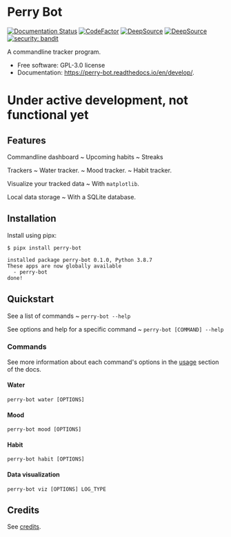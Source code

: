 # Perry Bot

[![Documentation Status](https://readthedocs.org/projects/perry-bot/badge/?version=develop)](https://perry-bot.readthedocs.io/en/develop/?badge=develop)
[![CodeFactor](https://www.codefactor.io/repository/github/shunnkou/perry-bot/badge)](https://www.codefactor.io/repository/github/shunnkou/perry-bot)
[![DeepSource](https://deepsource.io/gh/shunnkou/perry-bot.svg/?label=active+issues)](https://deepsource.io/gh/shunnkou/perry-bot/?ref=repository-badge)
[![DeepSource](https://deepsource.io/gh/shunnkou/perry-bot.svg/?label=resolved+issues)](https://deepsource.io/gh/shunnkou/perry-bot/?ref=repository-badge)
[![security: bandit](https://img.shields.io/badge/security-bandit-yellow.svg)](https://github.com/PyCQA/bandit)

A commandline tracker program.

- Free software: GPL-3.0 license
- Documentation: https://perry-bot.readthedocs.io/en/develop/.

# Under active development, not functional yet

## Features

Commandline dashboard
~ Upcoming habits
~ Streaks

Trackers
~ Water tracker.
~ Mood tracker.
~ Habit tracker.

Visualize your tracked data
~ With `matplotlib`.

Local data storage
~ With a SQLite database.

## Installation

Install using pipx:

```console
$ pipx install perry-bot

installed package perry-bot 0.1.0, Python 3.8.7
These apps are now globally available
  - perry-bot
done!
```

## Quickstart

See a list of commands
~ `perry-bot --help`

See options and help for a specific command
~ `perry-bot [COMMAND] --help`

### Commands

See more information about each command's options in the
[usage](docs/usage.md#Usage) section
of the docs.

#### Water

```
perry-bot water [OPTIONS]
```

#### Mood

```
perry-bot mood [OPTIONS]
```

#### Habit

```
perry-bot habit [OPTIONS]
```

#### Data visualization

```
perry-bot viz [OPTIONS] LOG_TYPE
```

## Credits

See [credits](AUTHORS.md#credits).
